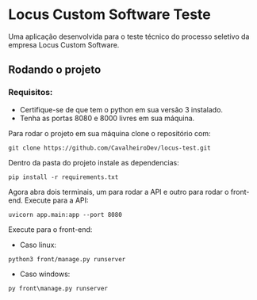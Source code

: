 # Locus Custom Software Teste
Uma aplicação desenvolvida para o teste técnico do processo seletivo da empresa Locus Custom Software.

## Rodando o projeto

### Requisitos:
* Certifique-se de que tem o python em sua versão 3 instalado.
* Tenha as portas 8080 e 8000 livres em sua máquina.


Para rodar o projeto em sua máquina clone o repositório com:

```
git clone https://github.com/CavalheiroDev/locus-test.git
```

Dentro da pasta do projeto instale as dependencias:

```
pip install -r requirements.txt
```

Agora abra dois terminais, um para rodar a API e outro para rodar o front-end. 
Execute para a API:

```
uvicorn app.main:app --port 8080
```

Execute para o front-end:
* Caso linux:
```
python3 front/manage.py runserver
```
* Caso windows:
```
py front\manage.py runserver
```
